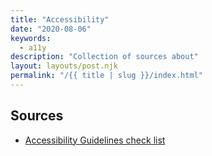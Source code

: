 ```yaml
---
title: "Accessibility"
date: "2020-08-06"
keywords:
  - a11y
description: "Collection of sources about"
layout: layouts/post.njk
permalink: "/{{ title | slug }}/index.html"
---
```


## Sources

* [Accessibility Guidelines check list](http://accessibility.voxmedia.com/)